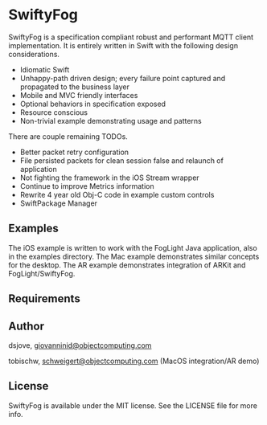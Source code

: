 # SwiftyFog

SwiftyFog is a specification compliant robust and performant MQTT client implementation. It is entirely written in Swift with the following design considerations.
* Idiomatic Swift
* Unhappy-path driven design; every failure point captured and propagated to the business layer
* Mobile and MVC friendly interfaces
* Optional behaviors in specification exposed
* Resource conscious
* Non-trivial example demonstrating usage and patterns

There are couple remaining TODOs.
* Better packet retry configuration
* File persisted packets for clean session false and relaunch of application
* Not fighting the framework in the iOS Stream wrapper
* Continue to improve Metrics information
* Rewrite 4 year old Obj-C code in example custom controls
* SwiftPackage Manager

## Examples

The iOS example is written to work with the FogLight Java application, also in the examples directory.
The Mac example demonstrates similar concepts for the desktop. 
The AR example demonstrates integration of ARKit and FogLight/SwiftyFog.

## Requirements

## Author

dsjove, giovanninid@objectcomputing.com

tobischw, schweigert@objectcomputing.com (MacOS integration/AR demo)

## License

SwiftyFog is available under the MIT license. See the LICENSE file for more info.
